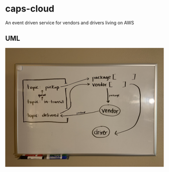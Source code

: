 # caps-cloud

An event driven service for vendors and drivers living on AWS

## UML

![UML](UML.jpg)
